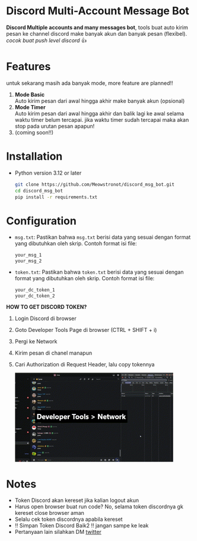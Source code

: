 # Discord Multi-Account Message Bot

**Discord Multiple accounts and many messages bot**, tools buat auto kirim pesan ke channel discord make banyak akun dan banyak pesan (flexibel). *cocok buat push level discord* 👍

# Features
untuk sekarang masih ada banyak mode, more feature are planned!! 

1. **Mode Basic** <br>
    Auto kirim pesan dari awal hingga akhir make banyak akun (opsional)
2. **Mode Timer** <br>
    Auto kirim pesan dari awal hingga akhir dan balik lagi ke awal selama waktu timer belum tercapai. jika waktu timer sudah tercapai maka akan stop pada urutan pesan apapun!
3.   (coming soon!!)

# Installation
 * Python version 3.12 or later 

     ```bash
    git clone https://github.com/Meowstronot/discord_msg_bot.git
    cd discord_msg_bot
    pip install -r requirements.txt 
    ```
# Configuration
* `msg.txt`: Pastikan bahwa `msg.txt` berisi data yang sesuai dengan format yang dibutuhkan oleh skrip. Contoh format isi file:
     ```
    your_msg_1
    your_msg_2
    ```
* `token.txt`: Pastikan bahwa `token.txt` berisi data yang sesuai dengan format yang dibutuhkan oleh skrip. Contoh format isi file:
     ```
    your_dc_token_1
    your_dc_token_2
    ```
**HOW TO GET DISCORD TOKEN?** <br>
1. Login Discord di browser
2. Goto Developer Tools Page di browser (CTRL + SHIFT + i)
3. Pergi ke Network
4. Kirim pesan di chanel manapun
5. Cari Authorization di Request Header, lalu copy tokennya


    ![screenshot][def]
# Notes
* Token Discord akan kereset jika kalian logout akun
* Harus open browser buat run code? No, selama token discordnya gk kereset close browser aman
* Selalu cek token discordnya apabila kereset
* !! Simpan Token Discord Baik2 !! jangan sampe ke leak
* Pertanyaan lain silahkan DM [twitter](https://x.com/meowstronot)


[def]: get_token_dc.gif